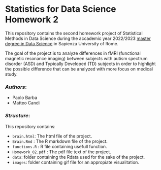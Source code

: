 # Statistics for Data Science Homework 2

This repository contains the second homework project of Statistical Methods in Data Science during the accademic year 2022/2023 [master degree in Data Science](http://datascience.i3s.uniroma1.it/it) in Sapienza University of Rome.

The goal of the project is to analyze differences in fMRI (functional magnetic resonance imaging) between subjects with autism spectrum disorder (ASD) and Typically Developed (TD) subjects in order to highlight the possible difference that can be analyzed with more focus on medical study.

### *Authors*:
* Paolo Barba
* Matteo Candi

### *Structure*:
This repository contains:

* `brain.html`: The html file of the project.
* `Brain.Rmd` : The R markdown file of the project.
* `functions.R` : R file containing usefull function.
* `Homework_02.pdf` : The pdf file text of the project.
* `data`: folder containing the Rdata used for the sake of the project.
* `images`: folder containing gif file for an appropiate visualitation.

